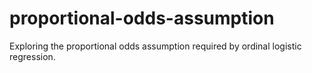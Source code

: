 # proportional-odds-assumption

Exploring the proportional odds assumption required by ordinal logistic regression.
